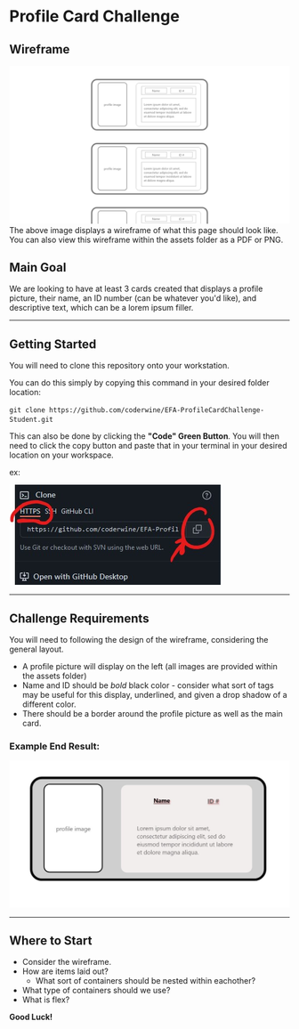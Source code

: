# Profile Card Challenge

## Wireframe
![Wireframe](./assets/documents/wireframe.png)
The above image displays a wireframe of what this page should look like. You can also view this wireframe within the assets folder as a PDF or PNG.

## Main Goal
We are looking to have at least 3 cards created that displays a profile picture, their name, an ID number (can be whatever you'd like), and descriptive text, which can be a lorem ipsum filler.

---

## Getting Started
You will need to clone this repository onto your workstation. 

You can do this simply by copying this command in your desired folder location:

`
git clone https://github.com/coderwine/EFA-ProfileCardChallenge-Student.git
`

This can also be done by clicking the **"Code" Green Button**. You will then need to click the copy button and paste that in your terminal in your desired location on your workspace.

ex:

![Git Clone Screenshot](./assets/documents/gitcloneExampleScreenshot.jpg)

---
## Challenge Requirements
You will need to following the design of the wireframe, considering the general layout. 
- A profile picture will display on the left (all images are provided within the assets folder)
- Name and ID should be *bold* black color - consider what sort of tags may be useful for this display, underlined, and given a drop shadow of a different color.
- There should be a border around the profile picture as well as the main card.

### Example End Result:
![Results Example](./assets/documents/EndResultExample.jpg)

---
## Where to Start
- Consider the wireframe. 
- How are items laid out?
  - What sort of containers should be nested within eachother?
- What type of containers should we use?
- What is flex?


**Good Luck!**